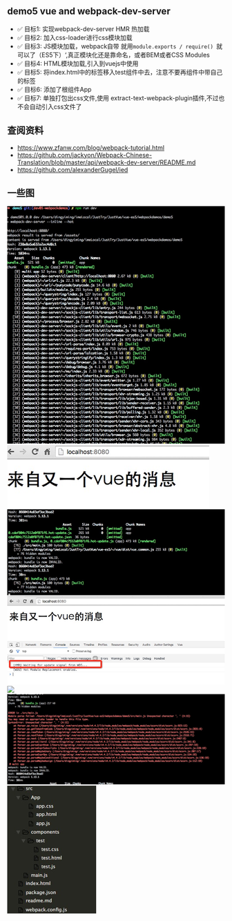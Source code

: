 ## demo5 vue and webpack-dev-server

* ✅ 目标1: 实现webpack-dev-server HMR 热加载 
* ✅ 目标2: 加入css-loader进行css模块加载 
* ✅ 目标3: JS模块加载，webpack自带 就用`module.exports / require() `就可以了（ES5下）‘,真正模块化还是靠命名，或者BEM或者CSS Modules
* ✅ 目标4: HTML模块加载,引入到vuejs中使用    
* ✅ 目标5: 将index.html中的标签移入test组件中去，注意不要再组件中带自己的标签
* ✅ 目标6: 添加了根组件App
* ✅ 目标7: 单独打包出css文件,使用 extract-text-webpack-plugin插件,不过也不会自动引入css文件了

## 查阅资料

* https://www.zfanw.com/blog/webpack-tutorial.html
* https://github.com/jackyon/Webpack-Chinese-Translation/blob/master/api/webpack-dev-server/README.md
* https://github.com/alexanderGugel/ied

## 一些图

![](pics/01.png)
![](pics/02.png)
![](pics/03.png)
![](pics/04.png)
![](pics/05.png)
![](pics/06.png)
![](pics/07.png)